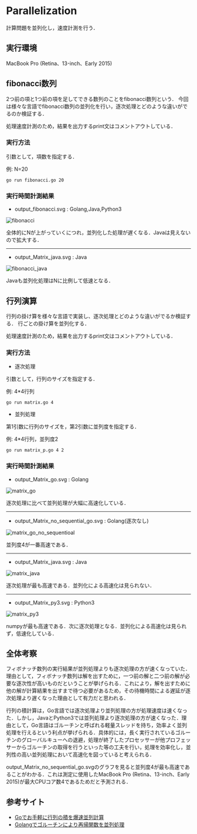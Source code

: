 # Parallelization
計算問題を並列化し，速度計測を行う．

## 実行環境
MacBook Pro (Retina、13-inch、Early 2015)

## fibonacci数列
2つ前の項と1つ前の項を足してできる数列のことをfibonacci数列という．
今回は様々な言語でfibonacci数列の並列化を行い，逐次処理とどのような違いがでるのか検証する．

処理速度計測のため，結果を出力するprint文はコメントアウトしている．

### 実行方法 

引数として，項数を指定する．

例: N=20
```
go run fibonacci.go 20
```

### 実行時間計測結果

- output_fibonacci.svg : Golang,Java,Python3

![fibonacci](https://github.com/e165726/Parallelization/blob/master/Fibonacci/output_fibonacci.svg)

全体的にNが上がっていくにつれ，並列化した処理が遅くなる．Javaは見えないので拡大する．
___

- output_Matrix_java.svg : Java

![fibonacci_java](https://github.com/e165726/Parallelization/blob/master/Fibonacci/output_fibonacci_java.svg)

Javaも並列化処理はNに比例して低速となる．

## 行列演算
行列の掛け算を様々な言語で実装し、逐次処理とどのような違いがでるか検証する．
行ごとの掛け算を並列化する．

処理速度計測のため，結果を出力するprint文はコメントアウトしている．

### 実行方法

- 逐次処理

引数として，行列のサイズを指定する．

例: 4*4行列
```
go run matrix.go 4
```

- 並列処理

 第1引数に行列のサイズを，第2引数に並列度を指定する．

 例: 4*4行列，並列度2
```
go run matrix_p.go 4 2 
```

### 実行時間計測結果

- output_Matrix_go.svg : Golang

![matrix_go](https://github.com/e165726/Parallelization/blob/master/Matrix/output_Matrix_go.svg)

逐次処理に比べて並列処理が大幅に高速化している．
___
- output_Matrix_no_sequential_go.svg : Golang(逐次なし)

![matrix_go_no_sequentioal](https://github.com/e165726/Parallelization/blob/master/Matrix/output_Matrix_no_sequential_go.svg)

並列度4が一番高速である．
___

- output_Matrix_java.svg : Java

![matrix_java](https://github.com/e165726/Parallelization/blob/master/Matrix/output_Matrix_java.svg)

逐次処理が最も高速である．並列化による高速化は見られない．
___

- output_Matrix_py3.svg : Python3

![matrix_py3](https://github.com/e165726/Parallelization/blob/master/Matrix/output_Matrix_py3.svg)

numpyが最も高速である．次に逐次処理となる．並列化による高速化は見られず，低速化している．

## 全体考察
フィボナッチ数列の実行結果が並列処理よりも逐次処理の方が速くなっていた．理由として，フィボナッチ数列は解を出すために，一つ前の解と二つ前の解が必要な逐次性が高いものだということが挙げられる．これにより，解を出すために他の解が計算結果を出すまで待つ必要があるため，その待機時間による遅延が逐次処理より遅くなった理由として有力だと思われる．

行列の積計算は，Go言語では逐次処理より並列処理の方が処理速度は速くなった．しかし，JavaとPython3では並列処理より逐次処理の方が速くなった．理由として，Go言語はゴルーチンと呼ばれる軽量スレッドを持ち，効率よく並列処理を行えるという利点が挙げられる．具体的には，長く実行されているゴルーチンのグローバルキューへの退避，処理が終了したプロセッサーが他プロフェッサーからゴルーチンの取得を行うといった等の工夫を行い，処理を効率化し，並列性の高い並列処理において高速化を図っていると考えられる．


output_Matrix_no_sequential_go.svgのグラフを見ると並列度4が最も高速であることがわかる．これは測定に使用したMacBook Pro (Retina、13-inch、Early 2015)が最大CPUコア数4であるためだと予測される．

 
 ## 参考サイト
 - [Goでお手軽に行列の積を爆速並列計算](https://qiita.com/hamadu/items/fce4ee1e4b5c2c2d24df)
 - [Golangでゴルーチンにより再帰関数を並列処理](https://qiita.com/hiroykam/items/fdbb68ea21e5c67b8225)
